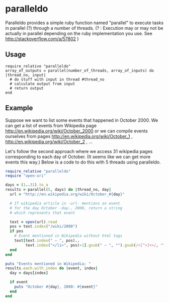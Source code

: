 paralleldo
==========

Paralleldo provides a simple ruby function named "parallel" to execute tasks in parallel (?) through a number of threads. (? : Execution may or may not be actually in parallel depending on the ruby implementation you use. See http://stackoverflow.com/a/57802 )


Usage
-----

```
require_relative "paralleldo"
array_of_outputs = parallel(number_of_threads, array_of_inputs) do |thread_no, input|
  # do stuff with input in thread #thread_no
  # calculate output from input
  # return output
end
```

Example
-------

Suppose we want to list some events that happened in October 2000. We can get a list of events from Wikipedia page http://en.wikipedia.org/wiki/October_2000 or we can compile events ourselves from pages http://en.wikipedia.org/wiki/October_1 , http://en.wikipedia.org/wiki/October_2 , ...

Let's follow the second approach where we access 31 wikipedia pages corresponding to each day of October. (It seems like we can get more events this way.) Below is a code to do this with 5 threads using paralleldo. 

```ruby
require_relative "paralleldo"
require "open-uri"

days = (1..31).to_a
results = parallel(5, days) do |thread_no, day|
  url = "http://en.wikipedia.org/wiki/October_#{day}"

  # If wikipedia article in -url- mentions an event
  # for the day October -day-, 2000, return a string
  # which represents that event

  text = open(url).read
  pos = text.index("/wiki/2000")
  if pos
    # Event mentioned in Wikipedia without html tags
    text[text.index(" – ", pos)..
         text.index("</li>", pos)-1].gsub(" – ", "").gsub(/<[^>]+>/, "")
  end
end

puts "Events mentioned in Wikipedia: "
results.each.with_index do |event, index|
  day = days[index]

  if event
    puts "October #{day}, 2000: #{event}"
  end
end
```

